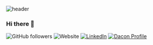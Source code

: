 ![header](https://capsule-render.vercel.app/api?type=waving&height=280&color=0:EEFF00,100:a82da8&text=Welcome!&fontColor=FFFFFF&fontAlignY=20&desc=municef1%27s%20github&descAlign=80)

### Hi there 👋

![GitHub followers](https://img.shields.io/github/followers/municef1?style=social) ![Website](https://img.shields.io/website?up_message=online&url=https://dacon.io/myprofile/447202/home)
[![LinkedIn](https://img.shields.io/badge/LinkedIn-0077B5?style=for-the-badge&logo=linkedin&logoColor=white)](https://www.linkedin.com/in/municef/) [![Dacon Profile](https://img.shields.io/badge/Dacon-Profile-blue?style=for-the-badge)](https://dacon.io/myprofile/447202/home)















<!--
**municef1/municef1** is a ✨ _special_ ✨ repository because its `README.md` (this file) appears on your GitHub profile.

Here are some ideas to get you started:

- 🔭 I’m currently working on ...
- 🌱 I’m currently learning ...
- 👯 I’m looking to collaborate on ...
- 🤔 I’m looking for help with ...
- 💬 Ask me about ...
- 📫 How to reach me: ...
- 😄 Pronouns: ...
- ⚡ Fun fact: ...
정보!
헤더는 https://github.com/kyechan99/capsule-render
뱃지는 https://shields.io/


-->
